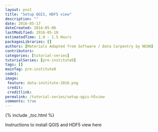 ```yaml
---
layout: post
title: "Setup QGIS, HDF5 view"
description: ""
date: 2016-05-17
dateCreated: 2014-05-06
lastModified: 2016-05-18
estimatedTime: 1.0 - 1.5 Hours
packagesLibraries: []
authors: [Materials Adapted from Software / Data Carpentry by NEON]
contributors:
categories: [tutorial-series]
tutorialSeries: [pre-institute0]
tags: []
mainTag: pre-institute0
code1: 
image:
 feature: data-institute-2016.png
 credit:
 creditlink:
permalink: /tutorial-series/setup-qgis-h5view
comments: true
---
```


{% include _toc.html %} 

Instructions to install QGIS and HDF5 view here


